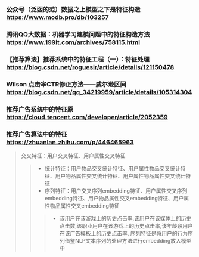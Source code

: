 ### 公众号（泛函的范）数据之上模型之下是特征构造 https://www.modb.pro/db/103257
### 腾讯QQ大数据：机器学习建模问题中的特征构造方法 https://www.199it.com/archives/758115.html
### 【推荐算法】推荐系统中的特征工程（一）：特征处理 https://blog.csdn.net/roguesir/article/details/121150478
###  Wilson 点击率CTR修正方法——威尔逊区间  https://blog.csdn.net/qq_34219959/article/details/105314304
### 推荐广告系统中的特征原 https://cloud.tencent.com/developer/article/2052359
### 推荐广告算法中的特征 https://zhuanlan.zhihu.com/p/446465963
> 交叉特征：用户交叉特征、用户属性交叉特征
>> * 统计特征：用户物品交叉统计特征、用户属性物品交叉统计特征、用户物品属性交叉统计特征、用户属性物品属性交叉统计特征
>> * 序列特征：用户交叉序列embedding特征、用户属性交叉序列embedding特征、用户物品属性交叉embedding特征、用户属性物品属性交叉embedding特征
>>> * 该用户在该游戏上的历史点击率,该用户在该媒体上的历史点击数,该职业用户在该游戏上的历史点击率,该年龄段用户在该广告模板上的历史点击率, 序列特征是将用户的行为序列借鉴NLP文本序列的处理方法进行embedding放入模型中
